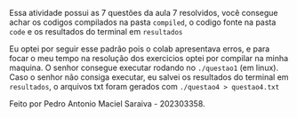 Essa atividade possui as 7 questões da aula 7 resolvidos, você consegue achar os codigos compilados na pasta `compiled`, o codigo fonte na pasta `code` e os resultados do terminal em `resultados`


Eu optei por seguir esse padrão pois o colab apresentava erros, e para focar o meu tempo na resolução dos exercicios optei por compilar na minha maquina. O senhor consegue executar rodando no `./questao1` (em linux). Caso o senhor não consiga executar, eu salvei os resultados do terminal em `resultados`, o arquivos txt foram gerados com `./questao4 > questao4.txt`


Feito por Pedro Antonio Maciel Saraiva - 202303358.
